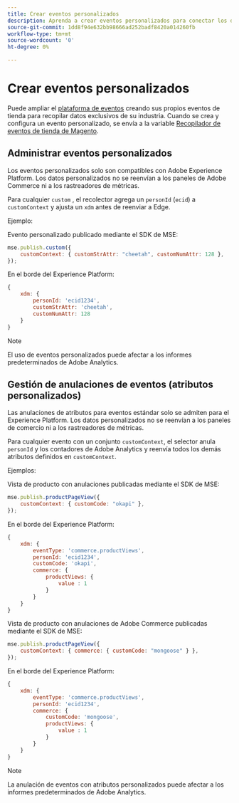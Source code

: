 ```yaml
---
title: Crear eventos personalizados
description: Aprenda a crear eventos personalizados para conectar los datos de Adobe Commerce a otros productos DX de Adobe.
source-git-commit: 1dd8f94e632bb98666ad252badf8420a014260fb
workflow-type: tm+mt
source-wordcount: '0'
ht-degree: 0%

---
```


# Crear eventos personalizados

Puede ampliar el [plataforma de eventos](events.md) creando sus propios eventos de tienda para recopilar datos exclusivos de su industria. Cuando se crea y configura un evento personalizado, se envía a la variable [Recopilador de eventos de tienda de Magento](https://www.npmjs.com/package/@adobe/magento-storefront-event-collector).

## Administrar eventos personalizados

Los eventos personalizados solo son compatibles con Adobe Experience Platform. Los datos personalizados no se reenvían a los paneles de Adobe Commerce ni a los rastreadores de métricas.

Para cualquier `custom` , el recolector agrega un `personId` (`ecid`) a `customContext` y ajusta un `xdm` antes de reenviar a Edge.

Ejemplo:

Evento personalizado publicado mediante el SDK de MSE:

```javascript
mse.publish.custom({
    customContext: { customStrAttr: "cheetah", customNumAttr: 128 },
});
```

En el borde del Experience Platform:

```javascript
{
    xdm: {
        personId: 'ecid1234',
        customStrAttr: 'cheetah',
        customNumAttr: 128
    }
}
```

>[!NOTE]
>
> El uso de eventos personalizados puede afectar a los informes predeterminados de Adobe Analytics.

## Gestión de anulaciones de eventos (atributos personalizados)

Las anulaciones de atributos para eventos estándar solo se admiten para el Experience Platform. Los datos personalizados no se reenvían a los paneles de comercio ni a los rastreadores de métricas.

Para cualquier evento con un conjunto `customContext`, el selector anula `personId` y los contadores de Adobe Analytics y reenvía todos los demás atributos definidos en `customContext`.

Ejemplos:

Vista de producto con anulaciones publicadas mediante el SDK de MSE:

```javascript
mse.publish.productPageView({
    customContext: { customCode: "okapi" },
});
```

En el borde del Experience Platform:

```javascript
{
    xdm: {
        eventType: 'commerce.productViews',
        personId: 'ecid1234',
        customCode: 'okapi',
        commerce: {
            productViews: {
                value : 1
            }
        }
    }
}
```

Vista de producto con anulaciones de Adobe Commerce publicadas mediante el SDK de MSE:

```javascript
mse.publish.productPageView({
    customContext: { commerce: { customCode: "mongoose" } },
});
```

En el borde del Experience Platform:

```javascript
{
    xdm: {
        eventType: 'commerce.productViews',
        personId: 'ecid1234',
        commerce: {
            customCode: 'mongoose',
            productViews: {
                value : 1
            }
        }
    }
}
```

>[!NOTE]
>
> La anulación de eventos con atributos personalizados puede afectar a los informes predeterminados de Adobe Analytics.
